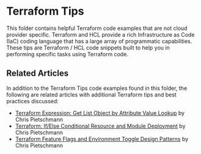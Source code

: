 # Terraform Tips

This folder contains helpful Terraform code examples that are not cloud provider specific. Terraform and HCL provide a rich Infrastructure as Code (IaC) coding language that has a large array of programmatic capabilities. These tips are Terraform / HCL code snippets built to help you in performing specific tasks using Terraform code.

## Related Articles

In addition to the Terraform Tips code examples found in this folder, the following are related articles with additional Terraform tips and best practices discussed:

- [Terraform Expression: Get List Object by Attribute Value Lookup](https://build5nines.com/terraform-expression-get-list-object-by-attribute-value-lookup/) by Chris Pietschmann
- [Terraform: If/Else Conditional Resource and Module Deployment](https://build5nines.com/terraform-if-else-conditional-resource-and-module-deployment/) by Chris Pietschmann
- [Terraform Feature Flags and Environment Toggle Design Patterns](https://build5nines.com/terraform-feature-flags-environment-toggle-design-patterns/) by Chris Pietschmann
